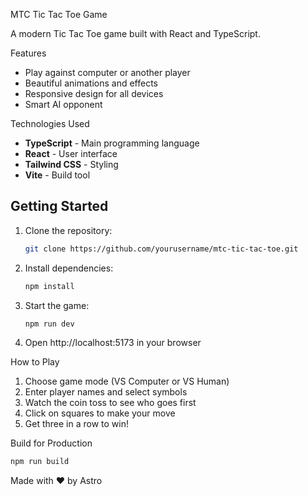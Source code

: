  MTC Tic Tac Toe Game

A modern Tic Tac Toe game built with React and TypeScript.

Features

- Play against computer or another player
- Beautiful animations and effects
- Responsive design for all devices
- Smart AI opponent

Technologies Used

- **TypeScript** - Main programming language
- **React** - User interface
- **Tailwind CSS** - Styling
- **Vite** - Build tool

## Getting Started

1. Clone the repository:
   ```bash
   git clone https://github.com/yourusername/mtc-tic-tac-toe.git
   ```

2. Install dependencies:
   ```bash
   npm install
   ```

3. Start the game:
   ```bash
   npm run dev
   ```

4. Open http://localhost:5173 in your browser

How to Play

1. Choose game mode (VS Computer or VS Human)
2. Enter player names and select symbols
3. Watch the coin toss to see who goes first
4. Click on squares to make your move
5. Get three in a row to win!

Build for Production

```bash
npm run build
```


Made with ❤️ by Astro
